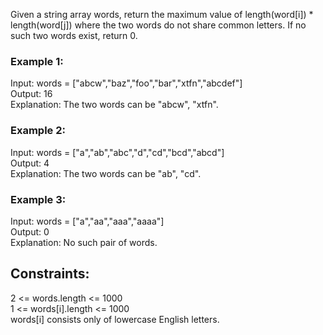 Given a string array words, return the maximum value of length(word[i]) * length(word[j]) where the two words do not share common letters. If no such two words exist, return 0.

 

### Example 1:  

Input: words = ["abcw","baz","foo","bar","xtfn","abcdef"]  
Output: 16  
Explanation: The two words can be "abcw", "xtfn".  
### Example 2:  

Input: words = ["a","ab","abc","d","cd","bcd","abcd"]  
Output: 4  
Explanation: The two words can be "ab", "cd".  
### Example 3:  
 
Input: words = ["a","aa","aaa","aaaa"]   
Output: 0  
Explanation: No such pair of words.  
 
  
## Constraints:   
 
2 <= words.length <= 1000  
1 <= words[i].length <= 1000  
words[i] consists only of lowercase English letters.  
